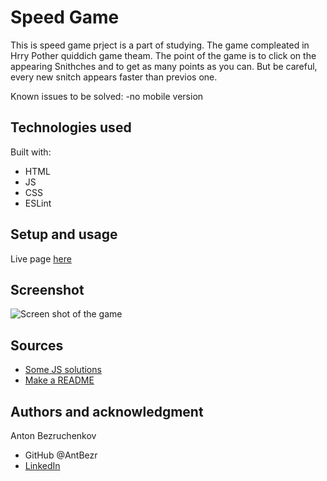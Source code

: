 # Speed Game

This is speed game prject is a part of studying. 
The game compleated in Hrry Pother quiddich game theam.
The point of the game is to click on the appearing Snithches and to get as many points as you can. 
But be careful, every new snitch appears faster than previos one.

Known issues to be solved:
-no mobile version
## Technologies used

Built with: 

- HTML
- JS
- CSS
- ESLint

## Setup and usage

Live page [here](https://public.bc.fi/s2300093/speedGame/)

## Screenshot
![Screen shot of the game ](/screenshot.png?raw=true)

## Sources 

- [Some JS solutions](https://github.com/margittennosaar/REACT23K_JS)
- [Make a README](https://www.makeareadme.com/)

## Authors and acknowledgment

Anton Bezruchenkov
- GitHub @AntBezr
- [LinkedIn](https://www.linkedin.com/in/anton-bezruchenkov-a8609617a/)

